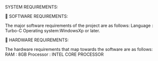 
SYSTEM REQUIREMENTS:

 SOFTWARE REQUIREMENTS:

The major software requirements of the project are as follows:
Language : Turbo-C
 Operating system:WindowsXp or later.
 
 HARDWARE REQUIREMENTS:

 The hardware requirements that map towards the software are as follows:
 RAM : 8GB
 Processor : INTEL CORE PROCESSOR
